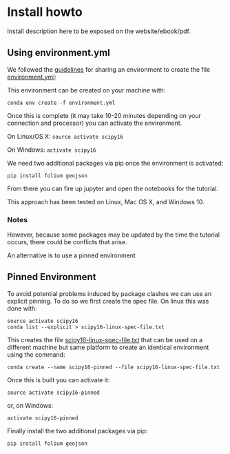 # Install howto

Install description here to be exposed on the website/ebook/pdf.


## Using environment.yml

We followed the
[guidelines](http://conda.pydata.org/docs/using/envs.html#share-an-environment)
for sharing an environment to create the file
[environment.yml](environment.yml):

This environment can be created on your machine with:

```
conda env create -f environment.yml
```

Once this is complete (it may take 10-20 minutes depending on your connection
and processor) you can activate the environment.

On Linux/OS X:  `source activate scipy16`

On Windows: `activate scipy16`

We need two additional packages via pip once the environment is activated:

```
pip install folium geojson
```

From there you can fire up jupyter and open the notebooks for the tutorial.

This approach has been tested on Linux, Mac OS X, and Windows 10.

### Notes

However, because some packages may be updated by the time the tutorial occurs,
there could be conflicts that arise.

An alternative is to use a pinned environment

## Pinned Environment

To avoid potential problems induced by package clashes we can use an explicit
pinning. To do so we first create the spec file. On linux this was done with:

```
source activate scipy16
conda list --explicit > scipy16-linux-spec-file.txt
```

This creates the file
[scipy16-linux-spec-file.txt](scipy16-linux-spec-file.txt) that can be used on
a different machine but same platform to create an identical environment using
the command:

```
conda create --name scipy16-pinned --file scipy16-linux-spec-file.txt
```

Once this is built you can activate it:

```
source activate scipy16-pinned
```

or, on Windows:
```
activate scipy16-pinned
```

Finally install the two additional packages via pip:

```
pip install folium geojson
```



